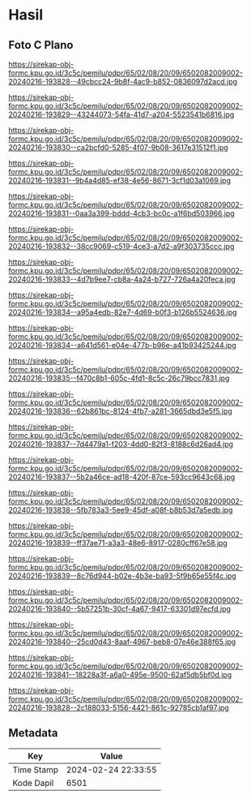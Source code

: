 # Hasil

## Foto C Plano

https://sirekap-obj-formc.kpu.go.id/3c5c/pemilu/pdpr/65/02/08/20/09/6502082009002-20240216-193828--49cbcc24-9b8f-4ac9-b852-0836097d2acd.jpg

https://sirekap-obj-formc.kpu.go.id/3c5c/pemilu/pdpr/65/02/08/20/09/6502082009002-20240216-193829--43244073-54fa-41d7-a204-5523541b6816.jpg

https://sirekap-obj-formc.kpu.go.id/3c5c/pemilu/pdpr/65/02/08/20/09/6502082009002-20240216-193830--ca2bcfd0-5285-4f07-9b08-3617e31512f1.jpg

https://sirekap-obj-formc.kpu.go.id/3c5c/pemilu/pdpr/65/02/08/20/09/6502082009002-20240216-193831--9b4a4d85-ef38-4e56-8671-3cf1d03a1069.jpg

https://sirekap-obj-formc.kpu.go.id/3c5c/pemilu/pdpr/65/02/08/20/09/6502082009002-20240216-193831--0aa3a399-bddd-4cb3-bc0c-a1f6bd503966.jpg

https://sirekap-obj-formc.kpu.go.id/3c5c/pemilu/pdpr/65/02/08/20/09/6502082009002-20240216-193832--38cc9069-c519-4ce3-a7d2-a9f303735ccc.jpg

https://sirekap-obj-formc.kpu.go.id/3c5c/pemilu/pdpr/65/02/08/20/09/6502082009002-20240216-193833--4d7b9ee7-cb8a-4a24-b727-726a4a20feca.jpg

https://sirekap-obj-formc.kpu.go.id/3c5c/pemilu/pdpr/65/02/08/20/09/6502082009002-20240216-193834--a95a4edb-82e7-4d69-b0f3-b126b5524636.jpg

https://sirekap-obj-formc.kpu.go.id/3c5c/pemilu/pdpr/65/02/08/20/09/6502082009002-20240216-193834--a641d561-e04e-477b-b96e-a41b93425244.jpg

https://sirekap-obj-formc.kpu.go.id/3c5c/pemilu/pdpr/65/02/08/20/09/6502082009002-20240216-193835--f470c8b1-605c-4fd1-8c5c-26c79bcc7831.jpg

https://sirekap-obj-formc.kpu.go.id/3c5c/pemilu/pdpr/65/02/08/20/09/6502082009002-20240216-193836--62b861bc-8124-4fb7-a281-3665dbd3e5f5.jpg

https://sirekap-obj-formc.kpu.go.id/3c5c/pemilu/pdpr/65/02/08/20/09/6502082009002-20240216-193837--7d4479a1-f203-4dd0-82f3-8188c6d26ad4.jpg

https://sirekap-obj-formc.kpu.go.id/3c5c/pemilu/pdpr/65/02/08/20/09/6502082009002-20240216-193837--5b2a46ce-ad18-420f-87ce-593cc9643c68.jpg

https://sirekap-obj-formc.kpu.go.id/3c5c/pemilu/pdpr/65/02/08/20/09/6502082009002-20240216-193838--5fb783a3-5ee9-45df-a08f-b8b53d7a5edb.jpg

https://sirekap-obj-formc.kpu.go.id/3c5c/pemilu/pdpr/65/02/08/20/09/6502082009002-20240216-193839--ff37ae71-a3a3-48e6-8917-0280cff67e58.jpg

https://sirekap-obj-formc.kpu.go.id/3c5c/pemilu/pdpr/65/02/08/20/09/6502082009002-20240216-193839--8c76d944-b02e-4b3e-ba93-5f9b65e55f4c.jpg

https://sirekap-obj-formc.kpu.go.id/3c5c/pemilu/pdpr/65/02/08/20/09/6502082009002-20240216-193840--5b57251b-30cf-4a67-9417-63301d97ecfd.jpg

https://sirekap-obj-formc.kpu.go.id/3c5c/pemilu/pdpr/65/02/08/20/09/6502082009002-20240216-193840--25cd0d43-8aaf-4967-beb8-07e46e388f65.jpg

https://sirekap-obj-formc.kpu.go.id/3c5c/pemilu/pdpr/65/02/08/20/09/6502082009002-20240216-193841--18228a3f-a6a0-495e-9500-62af5db5bf0d.jpg

https://sirekap-obj-formc.kpu.go.id/3c5c/pemilu/pdpr/65/02/08/20/09/6502082009002-20240216-193828--2c188033-5156-4421-861c-92785cb1af97.jpg


## Metadata

| Key        | Value               |
| ---------- | ------------------- |
| Time Stamp | 2024-02-24 22:33:55 |
| Kode Dapil | 6501                |



